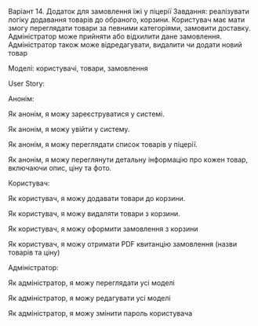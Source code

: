 Варіант 14. Додаток для замовлення їжі у піцерії
Завдання: реалізувати логіку додавання товарів до обраного, корзини. Користувач має мати змогу переглядати товари за певними категоріями, замовити доставку. 
Адміністратор може прийняти або відхилити дане замовлення. Адміністратор також може відредагувати, видалити чи додати новий товар

Моделі: користувачі, товари, замовлення


User Story:


Анонім:

Як анонім, я можу зареєструватися у системі.

Як анонім, я можу увійти у систему.

Як анонім, я можу переглядати список товарів у піцерії.

Як анонім, я можу переглянути детальну інформацію про кожен товар, включаючи опис, ціну та фото.


Користувач:

Як користувач, я можу додавати товари до корзини.

Як користувач, я можу видаляти товари з корзини.

Як користувач, я можу оформити замовлення з корзини

Як користувач, я можу отримати PDF квитанцію замовлення (назви товарів та ціну)


Адміністратор:

Як адміністратор, я можу переглядати усі моделі

Як адміністратор, я можу редагувати усі моделі

Як адміністратор, я можу змінити пароль користувача
